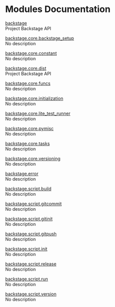 # Modules Documentation

[backstage](https://github.com/pyrustic/backstage/blob/master/docs/modules/content/backstage/README.md#module-overview)
<br>
Project Backstage API


[backstage.core.backstage\_setup](https://github.com/pyrustic/backstage/blob/master/docs/modules/content/backstage.core.backstage_setup/README.md#module-overview)
<br>
No description


[backstage.core.constant](https://github.com/pyrustic/backstage/blob/master/docs/modules/content/backstage.core.constant/README.md#module-overview)
<br>
No description


[backstage.core.dist](https://github.com/pyrustic/backstage/blob/master/docs/modules/content/backstage.core.dist/README.md#module-overview)
<br>
Project Backstage API


[backstage.core.funcs](https://github.com/pyrustic/backstage/blob/master/docs/modules/content/backstage.core.funcs/README.md#module-overview)
<br>
No description


[backstage.core.initialization](https://github.com/pyrustic/backstage/blob/master/docs/modules/content/backstage.core.initialization/README.md#module-overview)
<br>
No description


[backstage.core.lite\_test\_runner](https://github.com/pyrustic/backstage/blob/master/docs/modules/content/backstage.core.lite_test_runner/README.md#module-overview)
<br>
No description


[backstage.core.pymisc](https://github.com/pyrustic/backstage/blob/master/docs/modules/content/backstage.core.pymisc/README.md#module-overview)
<br>
No description


[backstage.core.tasks](https://github.com/pyrustic/backstage/blob/master/docs/modules/content/backstage.core.tasks/README.md#module-overview)
<br>
No description


[backstage.core.versioning](https://github.com/pyrustic/backstage/blob/master/docs/modules/content/backstage.core.versioning/README.md#module-overview)
<br>
No description


[backstage.error](https://github.com/pyrustic/backstage/blob/master/docs/modules/content/backstage.error/README.md#module-overview)
<br>
No description


[backstage.script.build](https://github.com/pyrustic/backstage/blob/master/docs/modules/content/backstage.script.build/README.md#module-overview)
<br>
No description


[backstage.script.gitcommit](https://github.com/pyrustic/backstage/blob/master/docs/modules/content/backstage.script.gitcommit/README.md#module-overview)
<br>
No description


[backstage.script.gitinit](https://github.com/pyrustic/backstage/blob/master/docs/modules/content/backstage.script.gitinit/README.md#module-overview)
<br>
No description


[backstage.script.gitpush](https://github.com/pyrustic/backstage/blob/master/docs/modules/content/backstage.script.gitpush/README.md#module-overview)
<br>
No description


[backstage.script.init](https://github.com/pyrustic/backstage/blob/master/docs/modules/content/backstage.script.init/README.md#module-overview)
<br>
No description


[backstage.script.release](https://github.com/pyrustic/backstage/blob/master/docs/modules/content/backstage.script.release/README.md#module-overview)
<br>
No description


[backstage.script.run](https://github.com/pyrustic/backstage/blob/master/docs/modules/content/backstage.script.run/README.md#module-overview)
<br>
No description


[backstage.script.version](https://github.com/pyrustic/backstage/blob/master/docs/modules/content/backstage.script.version/README.md#module-overview)
<br>
No description


